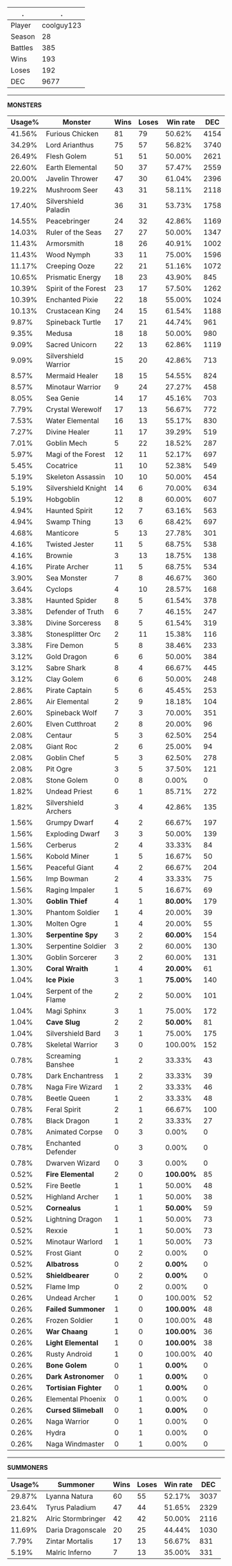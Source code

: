 .|.
|-|-
Player|coolguy123
Season|28
Battles|385
Wins|193
Loses|192
DEC|9677

---
**MONSTERS**

Usage%|Monster|Wins|Loses|Win rate|DEC|
-|-|-|-|-|-|
41.56%|Furious Chicken|81|79|50.62%|4154|
34.29%|Lord Arianthus|75|57|56.82%|3740|
26.49%|Flesh Golem|51|51|50.00%|2621|
22.60%|Earth Elemental|50|37|57.47%|2559|
20.00%|Javelin Thrower|47|30|61.04%|2396|
19.22%|Mushroom Seer|43|31|58.11%|2118|
17.40%|Silvershield Paladin|36|31|53.73%|1758|
14.55%|Peacebringer|24|32|42.86%|1169|
14.03%|Ruler of the Seas|27|27|50.00%|1347|
11.43%|Armorsmith|18|26|40.91%|1002|
11.43%|Wood Nymph|33|11|75.00%|1596|
11.17%|Creeping Ooze|22|21|51.16%|1072|
10.65%|Prismatic Energy|18|23|43.90%|845|
10.39%|Spirit of the Forest|23|17|57.50%|1262|
10.39%|Enchanted Pixie|22|18|55.00%|1024|
10.13%|Crustacean King|24|15|61.54%|1188|
9.87%|Spineback Turtle|17|21|44.74%|961|
9.35%|Medusa|18|18|50.00%|980|
9.09%|Sacred Unicorn|22|13|62.86%|1119|
9.09%|Silvershield Warrior|15|20|42.86%|713|
8.57%|Mermaid Healer|18|15|54.55%|824|
8.57%|Minotaur Warrior|9|24|27.27%|458|
8.05%|Sea Genie|14|17|45.16%|703|
7.79%|Crystal Werewolf|17|13|56.67%|772|
7.53%|Water Elemental|16|13|55.17%|830|
7.27%|Divine Healer|11|17|39.29%|519|
7.01%|Goblin Mech|5|22|18.52%|287|
5.97%|Magi of the Forest|12|11|52.17%|697|
5.45%|Cocatrice|11|10|52.38%|549|
5.19%|Skeleton Assassin|10|10|50.00%|454|
5.19%|Silvershield Knight|14|6|70.00%|634|
5.19%|Hobgoblin|12|8|60.00%|607|
4.94%|Haunted Spirit|12|7|63.16%|563|
4.94%|Swamp Thing|13|6|68.42%|697|
4.68%|Manticore|5|13|27.78%|301|
4.16%|Twisted Jester|11|5|68.75%|538|
4.16%|Brownie|3|13|18.75%|138|
4.16%|Pirate Archer|11|5|68.75%|534|
3.90%|Sea Monster|7|8|46.67%|360|
3.64%|Cyclops|4|10|28.57%|168|
3.38%|Haunted Spider|8|5|61.54%|378|
3.38%|Defender of Truth|6|7|46.15%|247|
3.38%|Divine Sorceress|8|5|61.54%|319|
3.38%|Stonesplitter Orc|2|11|15.38%|116|
3.38%|Fire Demon|5|8|38.46%|233|
3.12%|Gold Dragon|6|6|50.00%|384|
3.12%|Sabre Shark|8|4|66.67%|445|
3.12%|Clay Golem|6|6|50.00%|248|
2.86%|Pirate Captain|5|6|45.45%|253|
2.86%|Air Elemental|2|9|18.18%|104|
2.60%|Spineback Wolf|7|3|70.00%|351|
2.60%|Elven Cutthroat|2|8|20.00%|96|
2.08%|Centaur|5|3|62.50%|254|
2.08%|Giant Roc|2|6|25.00%|94|
2.08%|Goblin Chef|5|3|62.50%|278|
2.08%|Pit Ogre|3|5|37.50%|121|
2.08%|Stone Golem|0|8|0.00%|0|
1.82%|Undead Priest|6|1|85.71%|272|
1.82%|Silvershield Archers|3|4|42.86%|135|
1.56%|Grumpy Dwarf|4|2|66.67%|197|
1.56%|Exploding Dwarf|3|3|50.00%|139|
1.56%|Cerberus|2|4|33.33%|84|
1.56%|Kobold Miner|1|5|16.67%|50|
1.56%|Peaceful Giant|4|2|66.67%|204|
1.56%|Imp Bowman|2|4|33.33%|75|
1.56%|Raging Impaler|1|5|16.67%|69|
1.30%|**Goblin Thief**|4|1|**80.00%**|179|
1.30%|Phantom Soldier|1|4|20.00%|39|
1.30%|Molten Ogre|1|4|20.00%|55|
1.30%|**Serpentine Spy**|3|2|**60.00%**|154|
1.30%|Serpentine Soldier|3|2|60.00%|130|
1.30%|Goblin Sorcerer|3|2|60.00%|131|
1.30%|**Coral Wraith**|1|4|**20.00%**|61|
1.04%|**Ice Pixie**|3|1|**75.00%**|140|
1.04%|Serpent of the Flame|2|2|50.00%|101|
1.04%|Magi Sphinx|3|1|75.00%|172|
1.04%|**Cave Slug**|2|2|**50.00%**|81|
1.04%|Silvershield Bard|3|1|75.00%|175|
0.78%|Skeletal Warrior|3|0|100.00%|152|
0.78%|Screaming Banshee|1|2|33.33%|43|
0.78%|Dark Enchantress|1|2|33.33%|39|
0.78%|Naga Fire Wizard|1|2|33.33%|46|
0.78%|Beetle Queen|1|2|33.33%|48|
0.78%|Feral Spirit|2|1|66.67%|100|
0.78%|Black Dragon|1|2|33.33%|27|
0.78%|Animated Corpse|0|3|0.00%|0|
0.78%|Enchanted Defender|0|3|0.00%|0|
0.78%|Dwarven Wizard|0|3|0.00%|0|
0.52%|**Fire Elemental**|2|0|**100.00%**|85|
0.52%|Fire Beetle|1|1|50.00%|48|
0.52%|Highland Archer|1|1|50.00%|38|
0.52%|**Cornealus**|1|1|**50.00%**|59|
0.52%|Lightning Dragon|1|1|50.00%|73|
0.52%|Rexxie|1|1|50.00%|73|
0.52%|Minotaur Warlord|1|1|50.00%|73|
0.52%|Frost Giant|0|2|0.00%|0|
0.52%|**Albatross**|0|2|**0.00%**|0|
0.52%|**Shieldbearer**|0|2|**0.00%**|0|
0.52%|Flame Imp|0|2|0.00%|0|
0.26%|Undead Archer|1|0|100.00%|52|
0.26%|**Failed Summoner**|1|0|**100.00%**|48|
0.26%|Frozen Soldier|1|0|100.00%|48|
0.26%|**War Chaang**|1|0|**100.00%**|36|
0.26%|**Light Elemental**|1|0|**100.00%**|38|
0.26%|Rusty Android|1|0|100.00%|40|
0.26%|**Bone Golem**|0|1|**0.00%**|0|
0.26%|**Dark Astronomer**|0|1|**0.00%**|0|
0.26%|**Tortisian Fighter**|0|1|**0.00%**|0|
0.26%|Elemental Phoenix|0|1|0.00%|0|
0.26%|**Cursed Slimeball**|0|1|**0.00%**|0|
0.26%|Naga Warrior|0|1|0.00%|0|
0.26%|Hydra|0|1|0.00%|0|
0.26%|Naga Windmaster|0|1|0.00%|0|

---
**SUMMONERS**

Usage%|Summoner|Wins|Loses|Win rate|DEC|
-|-|-|-|-|-|
29.87%|Lyanna Natura|60|55|52.17%|3037|
23.64%|Tyrus Paladium|47|44|51.65%|2329|
21.82%|Alric Stormbringer|42|42|50.00%|2116|
11.69%|Daria Dragonscale|20|25|44.44%|1030|
7.79%|Zintar Mortalis|17|13|56.67%|831|
5.19%|Malric Inferno|7|13|35.00%|331|
